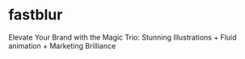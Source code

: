 ﻿# fastblur
Elevate Your Brand with
the Magic Trio:
Stunning Illustrations
+
Fluid animation
+
Marketing Brilliance
